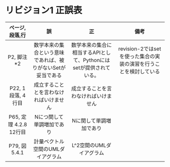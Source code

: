 # リビジョン1 正誤表

| ページ,段落,行 | 誤 | 正 | 備考 |
| :---: | :---: | :---: | :---: |
| P2, 脚注 *2 | 数学本来の集合という意味であれば、被りがないSetが妥当である | 数学本来の集合に相当するAPIとして、Pythonにはsetが提供されている。 | revision-2ではsetを使った集合の実装の演習を行うことを検討している |
| P22, 1段落, 4行目| 成立することとを言わなければいけません | 成立することを言わなければいけません | |
| P65, 定理 4.2.8 12行目| Nにつ関して単調増加であり | Nに関して単調増加であり | |
| P79, 図 5.4.1 | 計量ベクトル空間のUMLダイアグラム | L^2空間のUMLダイアグラム | |
